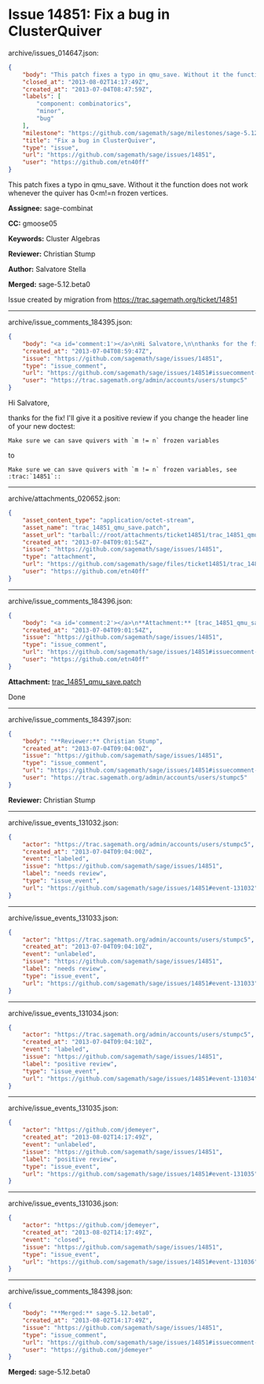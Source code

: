 # Issue 14851: Fix a bug in ClusterQuiver

archive/issues_014647.json:
```json
{
    "body": "This patch fixes a typo in qmu_save. Without it the function does not work whenever the quiver has 0<m!=n frozen vertices. \n\n\n**Assignee:** sage-combinat\n\n**CC:**  gmoose05\n\n**Keywords:** Cluster Algebras\n\n**Reviewer:** Christian Stump\n\n**Author:** Salvatore Stella\n\n**Merged:** sage-5.12.beta0\n\nIssue created by migration from https://trac.sagemath.org/ticket/14851\n\n",
    "closed_at": "2013-08-02T14:17:49Z",
    "created_at": "2013-07-04T08:47:59Z",
    "labels": [
        "component: combinatorics",
        "minor",
        "bug"
    ],
    "milestone": "https://github.com/sagemath/sage/milestones/sage-5.12",
    "title": "Fix a bug in ClusterQuiver",
    "type": "issue",
    "url": "https://github.com/sagemath/sage/issues/14851",
    "user": "https://github.com/etn40ff"
}
```
This patch fixes a typo in qmu_save. Without it the function does not work whenever the quiver has 0<m!=n frozen vertices. 


**Assignee:** sage-combinat

**CC:**  gmoose05

**Keywords:** Cluster Algebras

**Reviewer:** Christian Stump

**Author:** Salvatore Stella

**Merged:** sage-5.12.beta0

Issue created by migration from https://trac.sagemath.org/ticket/14851





---

archive/issue_comments_184395.json:
```json
{
    "body": "<a id='comment:1'></a>\nHi Salvatore,\n\nthanks for the fix! I'll give it a positive review if you change the header line of your new doctest:\n\n```\nMake sure we can save quivers with `m != n` frozen variables\n```\nto\n\n```\nMake sure we can save quivers with `m != n` frozen variables, see :trac:`14851`::\n```",
    "created_at": "2013-07-04T08:59:47Z",
    "issue": "https://github.com/sagemath/sage/issues/14851",
    "type": "issue_comment",
    "url": "https://github.com/sagemath/sage/issues/14851#issuecomment-184395",
    "user": "https://trac.sagemath.org/admin/accounts/users/stumpc5"
}
```

<a id='comment:1'></a>
Hi Salvatore,

thanks for the fix! I'll give it a positive review if you change the header line of your new doctest:

```
Make sure we can save quivers with `m != n` frozen variables
```
to

```
Make sure we can save quivers with `m != n` frozen variables, see :trac:`14851`::
```



---

archive/attachments_020652.json:
```json
{
    "asset_content_type": "application/octet-stream",
    "asset_name": "trac_14851_qmu_save.patch",
    "asset_url": "tarball://root/attachments/ticket14851/trac_14851_qmu_save.patch",
    "created_at": "2013-07-04T09:01:54Z",
    "issue": "https://github.com/sagemath/sage/issues/14851",
    "type": "attachment",
    "url": "https://github.com/sagemath/sage/files/ticket14851/trac_14851_qmu_save.patch",
    "user": "https://github.com/etn40ff"
}
```



---

archive/issue_comments_184396.json:
```json
{
    "body": "<a id='comment:2'></a>\n**Attachment:** [trac_14851_qmu_save.patch](https://github.com/sagemath/sage/files/ticket14851/trac_14851_qmu_save.patch)\n\nDone",
    "created_at": "2013-07-04T09:01:54Z",
    "issue": "https://github.com/sagemath/sage/issues/14851",
    "type": "issue_comment",
    "url": "https://github.com/sagemath/sage/issues/14851#issuecomment-184396",
    "user": "https://github.com/etn40ff"
}
```

<a id='comment:2'></a>
**Attachment:** [trac_14851_qmu_save.patch](https://github.com/sagemath/sage/files/ticket14851/trac_14851_qmu_save.patch)

Done



---

archive/issue_comments_184397.json:
```json
{
    "body": "**Reviewer:** Christian Stump",
    "created_at": "2013-07-04T09:04:00Z",
    "issue": "https://github.com/sagemath/sage/issues/14851",
    "type": "issue_comment",
    "url": "https://github.com/sagemath/sage/issues/14851#issuecomment-184397",
    "user": "https://trac.sagemath.org/admin/accounts/users/stumpc5"
}
```

**Reviewer:** Christian Stump



---

archive/issue_events_131032.json:
```json
{
    "actor": "https://trac.sagemath.org/admin/accounts/users/stumpc5",
    "created_at": "2013-07-04T09:04:00Z",
    "event": "labeled",
    "issue": "https://github.com/sagemath/sage/issues/14851",
    "label": "needs review",
    "type": "issue_event",
    "url": "https://github.com/sagemath/sage/issues/14851#event-131032"
}
```



---

archive/issue_events_131033.json:
```json
{
    "actor": "https://trac.sagemath.org/admin/accounts/users/stumpc5",
    "created_at": "2013-07-04T09:04:10Z",
    "event": "unlabeled",
    "issue": "https://github.com/sagemath/sage/issues/14851",
    "label": "needs review",
    "type": "issue_event",
    "url": "https://github.com/sagemath/sage/issues/14851#event-131033"
}
```



---

archive/issue_events_131034.json:
```json
{
    "actor": "https://trac.sagemath.org/admin/accounts/users/stumpc5",
    "created_at": "2013-07-04T09:04:10Z",
    "event": "labeled",
    "issue": "https://github.com/sagemath/sage/issues/14851",
    "label": "positive review",
    "type": "issue_event",
    "url": "https://github.com/sagemath/sage/issues/14851#event-131034"
}
```



---

archive/issue_events_131035.json:
```json
{
    "actor": "https://github.com/jdemeyer",
    "created_at": "2013-08-02T14:17:49Z",
    "event": "unlabeled",
    "issue": "https://github.com/sagemath/sage/issues/14851",
    "label": "positive review",
    "type": "issue_event",
    "url": "https://github.com/sagemath/sage/issues/14851#event-131035"
}
```



---

archive/issue_events_131036.json:
```json
{
    "actor": "https://github.com/jdemeyer",
    "created_at": "2013-08-02T14:17:49Z",
    "event": "closed",
    "issue": "https://github.com/sagemath/sage/issues/14851",
    "type": "issue_event",
    "url": "https://github.com/sagemath/sage/issues/14851#event-131036"
}
```



---

archive/issue_comments_184398.json:
```json
{
    "body": "**Merged:** sage-5.12.beta0",
    "created_at": "2013-08-02T14:17:49Z",
    "issue": "https://github.com/sagemath/sage/issues/14851",
    "type": "issue_comment",
    "url": "https://github.com/sagemath/sage/issues/14851#issuecomment-184398",
    "user": "https://github.com/jdemeyer"
}
```

**Merged:** sage-5.12.beta0

